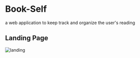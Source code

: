 # Book-Self
a web application to keep track and organize the user's reading

## Landing Page
![landing](https://github.com/Yor-dan/book-self/assets/106906701/50d06478-40b1-43eb-b75c-fc3176e9a636)
